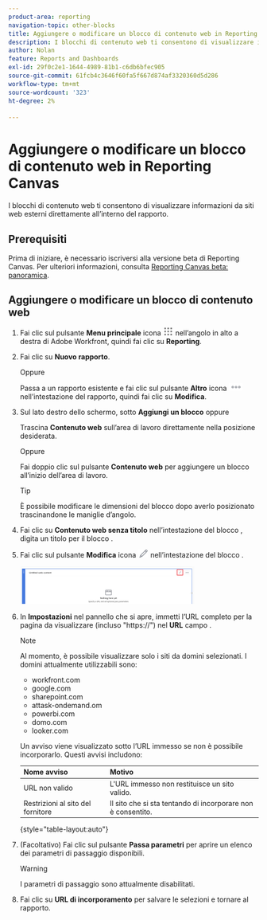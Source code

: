 ```yaml
---
product-area: reporting
navigation-topic: other-blocks
title: Aggiungere o modificare un blocco di contenuto web in Reporting Canvas
description: I blocchi di contenuto web ti consentono di visualizzare informazioni da siti web esterni direttamente all’interno del rapporto.
author: Nolan
feature: Reports and Dashboards
exl-id: 29f0c2e1-1644-4989-81b1-c6db6bfec905
source-git-commit: 61fcb4c3646f60fa5f667d874af3320360d5d286
workflow-type: tm+mt
source-wordcount: '323'
ht-degree: 2%

---
```



# Aggiungere o modificare un blocco di contenuto web in Reporting Canvas

I blocchi di contenuto web ti consentono di visualizzare informazioni da siti web esterni direttamente all’interno del rapporto.

## Prerequisiti

Prima di iniziare, è necessario iscriversi alla versione beta di Reporting Canvas. Per ulteriori informazioni, consulta [Reporting Canvas beta: panoramica](/help/quicksilver/product-announcements/betas/reporting-canvas-beta/reporting-canvas-beta-overview.md).

## Aggiungere o modificare un blocco di contenuto web

1. Fai clic sul pulsante **Menu principale** icona ![](assets/main-menu-icon.png) nell’angolo in alto a destra di Adobe Workfront, quindi fai clic su **Reporting**.
1. Fai clic su **Nuovo rapporto**.

   Oppure

   Passa a un rapporto esistente e fai clic sul pulsante **Altro** icona ![](assets/more-icon-27x15.png) nell’intestazione del rapporto, quindi fai clic su **Modifica**.

1. Sul lato destro dello schermo, sotto **Aggiungi un blocco** oppure

   Trascina **Contenuto web** sull’area di lavoro direttamente nella posizione desiderata.

   Oppure

   Fai doppio clic sul pulsante **Contenuto web** per aggiungere un blocco all’inizio dell’area di lavoro.

   >[!TIP]
   >
   >È possibile modificare le dimensioni del blocco dopo averlo posizionato trascinandone le maniglie d’angolo.

1. Fai clic su **Contenuto web senza titolo** nell’intestazione del blocco , digita un titolo per il blocco .
1. Fai clic sul pulsante **Modifica** icona ![](assets/edit-icon.png) nell’intestazione del blocco .

   ![](assets/web-content-block-header-350x76.png)

1. In **Impostazioni** nel pannello che si apre, immetti l’URL completo per la pagina da visualizzare (incluso &quot;https://&quot;) nel **URL** campo .

   >[!NOTE]
   >
   >Al momento, è possibile visualizzare solo i siti da domini selezionati. I domini attualmente utilizzabili sono:
   >   
   >   * workfront.com
   >   * google.com
   >   * sharepoint.com
   >   * attask-ondemand.om
   >   * powerbi.com
   >   * domo.com
   >   * looker.com


   Un avviso viene visualizzato sotto l’URL immesso se non è possibile incorporarlo. Questi avvisi includono:

   | Nome avviso | Motivo |
   |---|---|
   | URL non valido | L&#39;URL immesso non restituisce un sito valido. |
   | Restrizioni al sito del fornitore | Il sito che si sta tentando di incorporare non è consentito. |

   {style=&quot;table-layout:auto&quot;}

1. (Facoltativo) Fai clic sul pulsante **Passa parametri** per aprire un elenco dei parametri di passaggio disponibili.

   >[!WARNING]
   >
   >I parametri di passaggio sono attualmente disabilitati.

1. Fai clic su **URL di incorporamento** per salvare le selezioni e tornare al rapporto.
